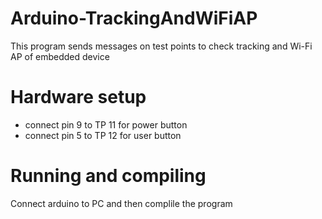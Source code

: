 # Arduino-TrackingAndWiFiAP
This program sends messages on test points to check tracking and Wi-Fi AP of embedded device

# Hardware setup
- connect pin 9 to TP 11 for power button
- connect pin 5 to TP 12 for user button

# Running and compiling
Connect arduino to PC and then complile the program
